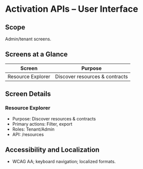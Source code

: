 # Activation APIs – User Interface

## Scope
Admin/tenant screens.

## Screens at a Glance
| Screen | Purpose |
|---|---|
| Resource Explorer | Discover resources & contracts |

## Screen Details
### Resource Explorer
- Purpose: Discover resources & contracts
- Primary actions: Filter, export
- Roles: Tenant/Admin
- API: /resources

## Accessibility and Localization
- WCAG AA; keyboard navigation; localized formats.
